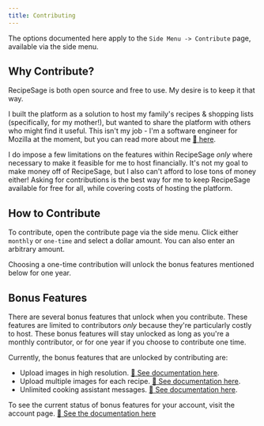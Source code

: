 ```yaml
---
title: Contributing
---
```


The options documented here apply to the `Side Menu -> Contribute` page, available via the side menu.

## Why Contribute?

RecipeSage is both open source and free to use. My desire is to keep it that way.

I built the platform as a solution to host my family's recipes & shopping lists (specifically, for my mother!), but wanted to share the platform with others who might find it useful. This isn't my job - I'm a software engineer for Mozilla at the moment, but you can read more about me [📱 here](https://recipesage.com/#/about/details).

I do impose a few limitations on the features within RecipeSage _only_ where necessary to make it feasible for me to host financially. It's not my goal to make money off of RecipeSage, but I also can't afford to lose tons of money either! Asking for contributions is the best way for me to keep RecipeSage available for free for all, while covering costs of hosting the platform.

## How to Contribute

To contribute, open the contribute page via the side menu. Click either `monthly` or `one-time` and select a dollar amount. You can also enter an arbitrary amount.

Choosing a one-time contribution will unlock the bonus features mentioned below for one year.

## Bonus Features

There are several bonus features that unlock when you contribute. These features are limited to contributors _only_ because they're particularly costly to host. These bonus features will stay unlocked as long as you're a monthly contributor, or for one year if you choose to contribute one time.

Currently, the bonus features that are unlocked by contributing are:

- Upload images in high resolution. [📖 See documentation here](./recipes/edit-recipe.md).
- Upload multiple images for each recipe. [📖 See documentation here](./recipes/edit-recipe.md).
- Unlimited cooking assistant messages. [📖 See documentation here](./assistant/index.md).

To see the current status of bonus features for your account, visit the account page. [📖 See the documentation here](./settings/account.md#bonus-feature-status)

